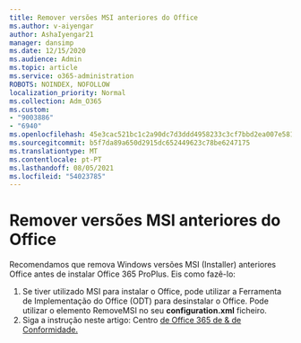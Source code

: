 ```yaml
---
title: Remover versões MSI anteriores do Office
ms.author: v-aiyengar
author: AshaIyengar21
manager: dansimp
ms.date: 12/15/2020
ms.audience: Admin
ms.topic: article
ms.service: o365-administration
ROBOTS: NOINDEX, NOFOLLOW
localization_priority: Normal
ms.collection: Adm_O365
ms.custom:
- "9003886"
- "6940"
ms.openlocfilehash: 45e3cac521bc1c2a90dc7d3ddd4958233c3cf7bbd2ea007e581f343bca7b5631
ms.sourcegitcommit: b5f7da89a650d2915dc652449623c78be6247175
ms.translationtype: MT
ms.contentlocale: pt-PT
ms.lasthandoff: 08/05/2021
ms.locfileid: "54023785"
---
```

# <a name="remove-prior-msi-versions-of-office"></a>Remover versões MSI anteriores do Office

Recomendamos que remova Windows versões MSI (Installer) anteriores Office antes de instalar Office 365 ProPlus. Eis como fazê-lo:

1. Se tiver utilizado MSI para instalar o Office, pode utilizar a Ferramenta de Implementação do Office (ODT) para desinstalar o Office. Pode utilizar o elemento RemoveMSI no seu **configuration.xml** ficheiro.
1. Siga a instrução neste artigo: Centro [de Office 365 de & de Conformidade.](https://go.microsoft.com/fwlink/p/?linkid=2077143)